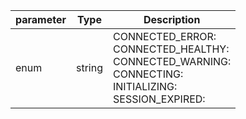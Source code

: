| parameter | Type | Description |
| ----------- | ----------- |----------- |
| enum  |  string  | CONNECTED_ERROR: <br/>CONNECTED_HEALTHY: <br/>CONNECTED_WARNING: <br/>CONNECTING: <br/>INITIALIZING: <br/>SESSION_EXPIRED:    |